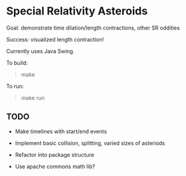Special Relativity Asteroids
============================

Goal: demonstrate time dilation/length contractions, other SR oddities

Success: visualized length contraction!

Currently uses Java Swing.

To build:
> make

To run:
> make run

TODO
----
- Make timelines with start/end events
- Implement basic collision, splitting, varied sizes of asteriods

- Refactor into package structure
- Use apache commons math lib?

